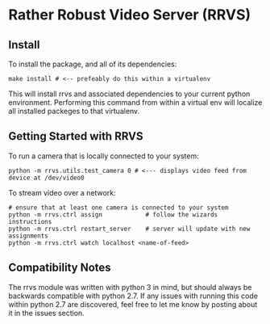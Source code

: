 # Rather Robust Video Server (RRVS)

## Install

To install the package, and all of its dependencies:

    make install # <-- prefeably do this within a virtualenv
    
This will install rrvs and associated dependencies to your current python environment. Performing this command from within a virtual env will localize all installed packeges to that virtualenv.

## Getting Started with RRVS

To run a camera that is locally connected to your system:

    python -m rrvs.utils.test_camera 0 # <--- displays video feed from device at /dev/video0
    
To stream video over a network:

    # ensure that at least one camera is connected to your system
    python -m rrvs.ctrl assign            # follow the wizards instructions
    python -m rrvs.ctrl restart_server    # server will update with new assignments
    python -m rrvs.ctrl watch localhost <name-of-feed>
    
    
## Compatibility Notes

The rrvs module was written with python 3 in mind, but should always be backwards compatible with python 2.7. If any issues with running this code within python 2.7 are discovered, feel free to let me know by posting about it in the issues section.
